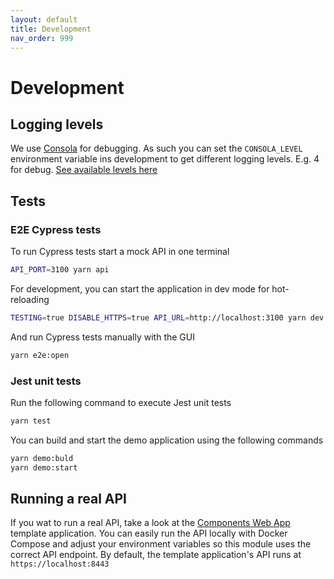 ```yaml
---
layout: default
title: Development
nav_order: 999
---
```


# Development

## Logging levels

We use [Consola](https://github.com/nuxt-contrib/consola) for debugging. As such you can set the `CONSOLA_LEVEL` environment variable ins development to get different logging levels. E.g. 4 for debug. [See available levels here](https://github.com/nuxt-contrib/consola/blob/master/src/types.js)

## Tests

### E2E Cypress tests

To run Cypress tests start a mock API in one terminal
```bash
API_PORT=3100 yarn api
```

For development, you can start the application in dev mode for hot-reloading
```bash
TESTING=true DISABLE_HTTPS=true API_URL=http://localhost:3100 yarn dev
```

And run Cypress tests manually with the GUI
```bash
yarn e2e:open
```

### Jest unit tests

Run the following command to execute Jest unit tests
```bash
yarn test
```

You can build and start the demo application using the following commands
```bash
yarn demo:buld
yarn demo:start
```

## Running a real API

If you wat to run a real API, take a look at the [Components Web App](https://github.com/components-web-app/components-web-app) template application. You can easily run the API locally with Docker Compose and adjust your environment variables so this module uses the correct API endpoint. By default, the template application's API runs at `https://localhost:8443`
